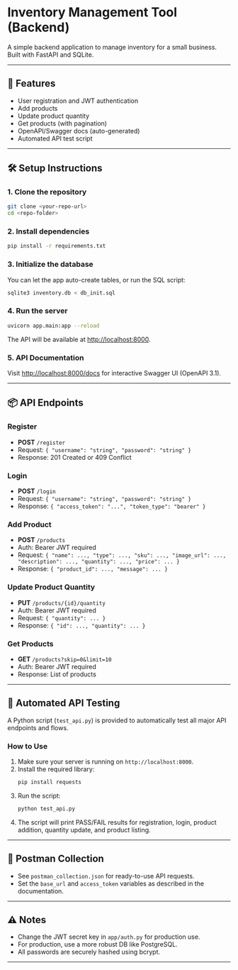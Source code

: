 # Inventory Management Tool (Backend)

A simple backend application to manage inventory for a small business. Built with FastAPI and SQLite.

---

## 🚀 Features
- User registration and JWT authentication
- Add products
- Update product quantity
- Get products (with pagination)
- OpenAPI/Swagger docs (auto-generated)
- Automated API test script

---

## 🛠️ Setup Instructions

### 1. Clone the repository
```sh
git clone <your-repo-url>
cd <repo-folder>
```

### 2. Install dependencies
```sh
pip install -r requirements.txt
```

### 3. Initialize the database
You can let the app auto-create tables, or run the SQL script:
```sh
sqlite3 inventory.db < db_init.sql
```

### 4. Run the server
```sh
uvicorn app.main:app --reload
```
The API will be available at [http://localhost:8000](http://localhost:8000).

### 5. API Documentation
Visit [http://localhost:8000/docs](http://localhost:8000/docs) for interactive Swagger UI (OpenAPI 3.1).

---

## 📦 API Endpoints

### Register
- **POST** `/register`
- Request: `{ "username": "string", "password": "string" }`
- Response: 201 Created or 409 Conflict

### Login
- **POST** `/login`
- Request: `{ "username": "string", "password": "string" }`
- Response: `{ "access_token": "...", "token_type": "bearer" }`

### Add Product
- **POST** `/products`
- Auth: Bearer JWT required
- Request: `{ "name": ..., "type": ..., "sku": ..., "image_url": ..., "description": ..., "quantity": ..., "price": ... }`
- Response: `{ "product_id": ..., "message": ... }`

### Update Product Quantity
- **PUT** `/products/{id}/quantity`
- Auth: Bearer JWT required
- Request: `{ "quantity": ... }`
- Response: `{ "id": ..., "quantity": ... }`

### Get Products
- **GET** `/products?skip=0&limit=10`
- Auth: Bearer JWT required
- Response: List of products

---

## 🧪 Automated API Testing

A Python script (`test_api.py`) is provided to automatically test all major API endpoints and flows.

### How to Use
1. Make sure your server is running on `http://localhost:8000`.
2. Install the required library:
   ```sh
   pip install requests
   ```
3. Run the script:
   ```sh
   python test_api.py
   ```
4. The script will print PASS/FAIL results for registration, login, product addition, quantity update, and product listing.

---

## 🧰 Postman Collection
- See `postman_collection.json` for ready-to-use API requests.
- Set the `base_url` and `access_token` variables as described in the documentation.

---

## ⚠️ Notes
- Change the JWT secret key in `app/auth.py` for production use.
- For production, use a more robust DB like PostgreSQL.
- All passwords are securely hashed using bcrypt.

---

